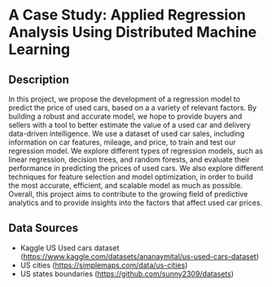 # A Case Study: Applied Regression Analysis Using Distributed Machine Learning

## Description
In this project, we propose the development of a regression model to predict the price of used cars, based on a a variety of relevant factors. By building a robust and accurate model, we hope to provide buyers and sellers with a tool to better estimate the value of a used car and delivery data-driven intelligence. We use a dataset of used car sales, including information on car features, mileage, and price, to train and test our regression model. We explore different types of regression models, such as linear regression, decision trees, and random forests, and evaluate their performance in predicting the prices of used cars. We also explore different techniques for feature selection and model optimization, in order to build the most accurate, efficient, and scalable model as much as possible. Overall, this project aims to contribute to the growing field of predictive analytics and to provide insights into the factors that affect used car prices.

## Data Sources
- Kaggle US Used cars dataset (https://www.kaggle.com/datasets/ananaymital/us-used-cars-dataset)
- US cities (https://simplemaps.com/data/us-cities)
- US states boundaries (https://github.com/sunny2309/datasets)